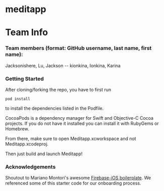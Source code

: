 # meditapp

# Team Info
### Team members (format: GitHub username, last name, first name):
Jacksonishere, Lu, Jackson -- kionkina, Ionkina, Karina

### Getting Started

After cloning/forking the repo, you have to first run
```
pod install
```
to install the dependencies listed in the Podfile.

CocoaPods is a dependency manager for Swift and Objective-C Cocoa projects. 
If you do not have it installed you can install it with RubyGems or Homebrew.


From there, make sure to open Meditapp.xcworkspace and not Meditapp.xcodeproj.

Then just build and launch Meditapp!

### Acknowledgements

Shoutout to Mariano Montori's awesome [Firebase-iOS boilerplate](https://github.com/mmontori1/Firebase-iOS-boilerplate).
We referenced some of this starter code for our onboarding process.
